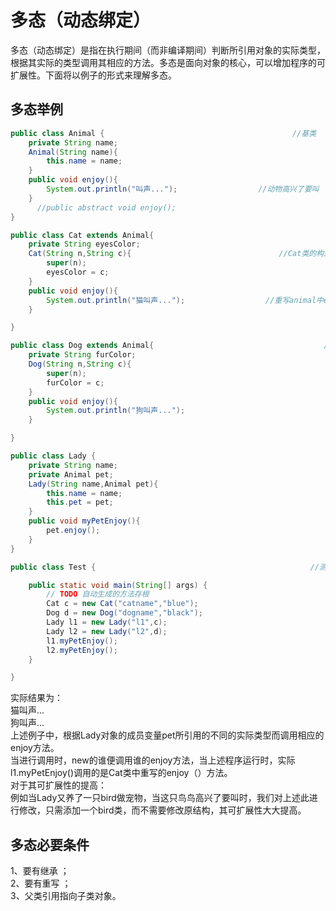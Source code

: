 # 多态（动态绑定）
多态（动态绑定）是指在执行期间（而非编译期间）判断所引用对象的实际类型，根据其实际的类型调用其相应的方法。多态是面向对象的核心，可以增加程序的可扩展性。下面将以例子的形式来理解多态。
## 多态举例
```java
public class Animal {                                          //基类
	private String name;
	Animal(String name){
		this.name = name;
	}
	public void enjoy(){
		System.out.println("叫声...");                  //动物高兴了要叫
	}
      //public abstract void enjoy();
}

public class Cat extends Animal{                             
	private String eyesColor;
	Cat(String n,String c){                                 //Cat类的构造方法
		super(n);
		eyesColor = c;
	}
	public void enjoy(){
		System.out.println("猫叫声...");                  //重写animal中enjoy方法，使其成为猫叫声
	}

}

public class Dog extends Animal{                                      //Dog子类
	private String furColor;
	Dog(String n,String c){
		super(n);
		furColor = c;
	}
	public void enjoy(){
		System.out.println("狗叫声...");
	}

}

public class Lady {
	private String name;                 
	private Animal pet;
	Lady(String name,Animal pet){                
		this.name = name;
		this.pet = pet;
	}
	public void myPetEnjoy(){
		pet.enjoy();
	}
}

public class Test {                                                //测试当进行调用时看其调用谁的enjoy（）方法

	public static void main(String[] args) {
		// TODO 自动生成的方法存根
		Cat c = new Cat("catname","blue");
		Dog d = new Dog("dogname","black");
		Lady l1 = new Lady("l1",c);
		Lady l2 = new Lady("l2",d);
		l1.myPetEnjoy();
		l2.myPetEnjoy();
	}

}
```
实际结果为：  
猫叫声...  
狗叫声...  
上述例子中，根据Lady对象的成员变量pet所引用的不同的实际类型而调用相应的enjoy方法。  
当进行调用时，new的谁便调用谁的enjoy方法，当上述程序运行时，实际l1.myPetEnjoy()调用的是Cat类中重写的enjoy（）方法。  
对于其可扩展性的提高：  
例如当Lady又养了一只bird做宠物，当这只鸟鸟高兴了要叫时，我们对上述此进行修改，只需添加一个bird类，而不需要修改原结构，其可扩展性大大提高。
## 多态必要条件
1、要有继承 ；  
2、要有重写 ；  
3、父类引用指向子类对象。
